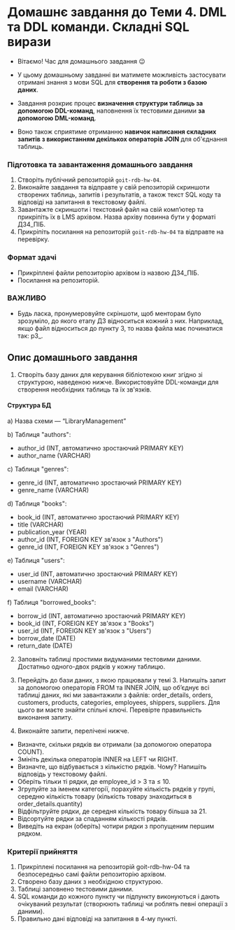 # Домашнє завдання до Теми 4. DML та DDL команди. Складні SQL вирази

- Вітаємо! Час для домашнього завдання 😉

- У цьому домашньому завданні ви матимете можливість застосувати отримані знання
  з мови SQL для **створення та роботи з базою даних**.

- Завдання розкриє процес **визначення структури таблиць за допомогою
  DDL-команд**, наповнення їх тестовими даними **за допомогою DML-команд**.

- Воно також сприятиме отриманню **навичок написання складних запитів з
  використанням декількох операторів JOIN** для об'єднання таблиць.

### Підготовка та завантаження домашнього завдання

1. Створіть публічний репозиторій `goit-rdb-hw-04`.
2. Виконайте завдання та відправте у свій репозиторій скриншоти створених
   таблиць, запитів і результатів, а також текст SQL коду та відповіді на
   запитання в текстовому файлі.
3. Завантажте скриншоти і текстовий файл на свій комп’ютер та прикріпіть їх в
   LMS архівом. Назва архіву повинна бути у форматі ДЗ4_ПІБ.
4. Прикріпіть посилання на репозиторій `goit-rdb-hw-04` та відправте на
   перевірку.

### Формат здачі

- Прикріплені файли репозиторію архівом із назвою ДЗ4_ПІБ.
- Посилання на репозиторій.

### ВАЖЛИВО

- Будь ласка, пронумеровуйте скріншоти, щоб менторам було зрозуміло, до якого
  етапу ДЗ відноситься кожний з них. Наприклад, якщо файл відноситься до пункту
  3, то назва файла має починатися так: p3\_.

## Опис домашнього завдання

1. Створіть базу даних для керування бібліотекою книг згідно зі структурою,
   наведеною нижче. Використовуйте DDL-команди для створення необхідних таблиць
   та їх зв'язків.

#### Структура БД

a) Назва схеми — “LibraryManagement”

b) Таблиця "authors":

- author_id (INT, автоматично зростаючий PRIMARY KEY)
- author_name (VARCHAR)

c) Таблиця "genres":

- genre_id (INT, автоматично зростаючий PRIMARY KEY)
- genre_name (VARCHAR)

d) Таблиця "books":

- book_id (INT, автоматично зростаючий PRIMARY KEY)
- title (VARCHAR)
- publication_year (YEAR)
- author_id (INT, FOREIGN KEY зв'язок з "Authors")
- genre_id (INT, FOREIGN KEY зв'язок з "Genres")

e) Таблиця "users":

- user_id (INT, автоматично зростаючий PRIMARY KEY)
- username (VARCHAR)
- email (VARCHAR)

f) Таблиця "borrowed_books":

- borrow_id (INT, автоматично зростаючий PRIMARY KEY)
- book_id (INT, FOREIGN KEY зв'язок з "Books")
- user_id (INT, FOREIGN KEY зв'язок з "Users")
- borrow_date (DATE)
- return_date (DATE)

2. Заповніть таблиці простими видуманими тестовими даними. Достатньо одного-двох
   рядків у кожну таблицю.

3. Перейдіть до бази даних, з якою працювали у темі 3. Напишіть запит за
   допомогою операторів FROM та INNER JOIN, що об’єднує всі таблиці даних, які
   ми завантажили з файлів: order_details, orders, customers, products,
   categories, employees, shippers, suppliers. Для цього ви маєте знайти спільні
   ключі. Перевірте правильність виконання запиту.

4. Виконайте запити, перелічені нижче.

- Визначте, скільки рядків ви отримали (за допомогою оператора COUNT).
- Змініть декілька операторів INNER на LEFT чи RIGHT.
- Визначте, що відбувається з кількістю рядків. Чому? Напишіть відповідь у
  текстовому файлі.
- Оберіть тільки ті рядки, де employee_id > 3 та ≤ 10.
- Згрупуйте за іменем категорії, порахуйте кількість рядків у групі, середню
  кількість товару (кількість товару знаходиться в order_details.quantity)
- Відфільтруйте рядки, де середня кількість товару більша за 21.
- Відсортуйте рядки за спаданням кількості рядків.
- Виведіть на екран (оберіть) чотири рядки з пропущеним першим рядком.

### Критерії прийняття

1. Прикріплені посилання на репозиторій goit-rdb-hw-04 та безпосередньо самі
   файли репозиторію архівом.
2. Створено базу даних з необхідною структурою.
3. Таблиці заповнено тестовими даними.
4. SQL команди до кожного пункту чи підпункту виконуються і дають очікуваний
   результат (створюють таблиці чи роблять певні операції з даними).
5. Правильно дані відповіді на запитання в 4-му пункті.
